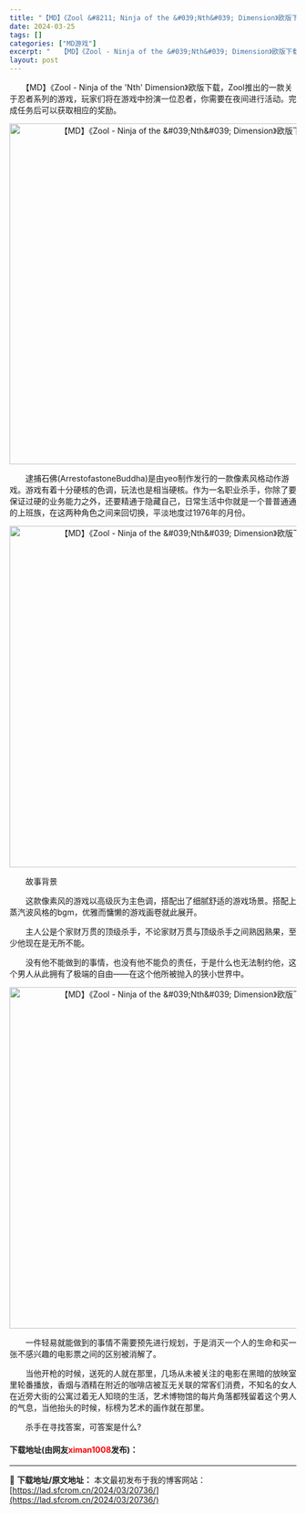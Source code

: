 ```yaml
---
title: "【MD】《Zool &#8211; Ninja of the &#039;Nth&#039; Dimension》欧版下载"
date: 2024-03-25
tags: []
categories: ["MD游戏"]
excerpt: "　　【MD】《Zool - Ninja of the &#039;Nth&#039; Dimension》欧版下载，Zool推出的一款关于忍者系列的游戏，玩家们将在游戏中扮演一位忍者，你需要在夜间进行活动。完成任务后可以获取相应的奖励。 　　逮捕石佛(ArrestofastoneBuddha)是由yeo&hellip;"
layout: post
---
```


 <p>　　【MD】《Zool - Ninja of the &#39;Nth&#39; Dimension》欧版下载，Zool推出的一款关于忍者系列的游戏，玩家们将在游戏中扮演一位忍者，你需要在夜间进行活动。完成任务后可以获取相应的奖励。</p> <p align="center"><img align="" border="0" src="https://lad.sfcrom.cn/wp-content/uploads/2024/03/20240325_6601174c221a2.png" width="598" alt="【MD】《Zool - Ninja of the &amp;#039;Nth&amp;#039; Dimension》欧版下载" /></p> <p>　　逮捕石佛(ArrestofastoneBuddha)是由yeo制作发行的一款像素风格动作游戏。游戏有着十分硬核的色调，玩法也是相当硬核。作为一名职业杀手，你除了要保证过硬的业务能力之外，还要精通于隐藏自己，日常生活中你就是一个普普通通的上班族，在这两种角色之间来回切换，平淡地度过1976年的月份。</p> <p align="center"><img align="" border="0" src="https://lad.sfcrom.cn/wp-content/uploads/2024/03/20240325_6601174d7ac98.png" width="599" alt="【MD】《Zool - Ninja of the &amp;#039;Nth&amp;#039; Dimension》欧版下载" /></p> <p>　　故事背景</p> <p>　　这款像素风的游戏以高级灰为主色调，搭配出了细腻舒适的游戏场景。搭配上蒸汽波风格的bgm，优雅而慵懒的游戏画卷就此展开。</p> <p>　　主人公是个家财万贯的顶级杀手，不论家财万贯与顶级杀手之间熟因熟果，至少他现在是无所不能。</p> <p>　　没有他不能做到的事情，也没有他不能负的责任，于是什么也无法制约他，这个男人从此拥有了极端的自由&mdash;&mdash;在这个他所被抛入的狭小世界中。</p> <p align="center"><img align="" border="0" src="https://lad.sfcrom.cn/wp-content/uploads/2024/03/20240325_6601174e7dfb4.png" width="599" alt="【MD】《Zool - Ninja of the &amp;#039;Nth&amp;#039; Dimension》欧版下载" /></p> <p>　　一件轻易就能做到的事情不需要预先进行规划，于是消灭一个人的生命和买一张不感兴趣的电影票之间的区别被消解了。</p> <p>　　当他开枪的时候，送死的人就在那里，几场从未被关注的电影在黑暗的放映室里轮番播放，香烟与酒精在附近的咖啡店被互无关联的常客们消费，不知名的女人在近旁大街的公寓过着无人知晓的生活，艺术博物馆的每片角落都残留着这个男人的气息，当他抬头的时候，标榜为艺术的画作就在那里。</p> <p>　　杀手在寻找答案，可答案是什么?</p> <p><h4>下载地址(由网友<font color="red">ximan1008</font>发布)：</h4></p> 

---
📖 **下载地址/原文地址：** 本文最初发布于我的博客网站：[https://lad.sfcrom.cn/2024/03/20736/](https://lad.sfcrom.cn/2024/03/20736/)
